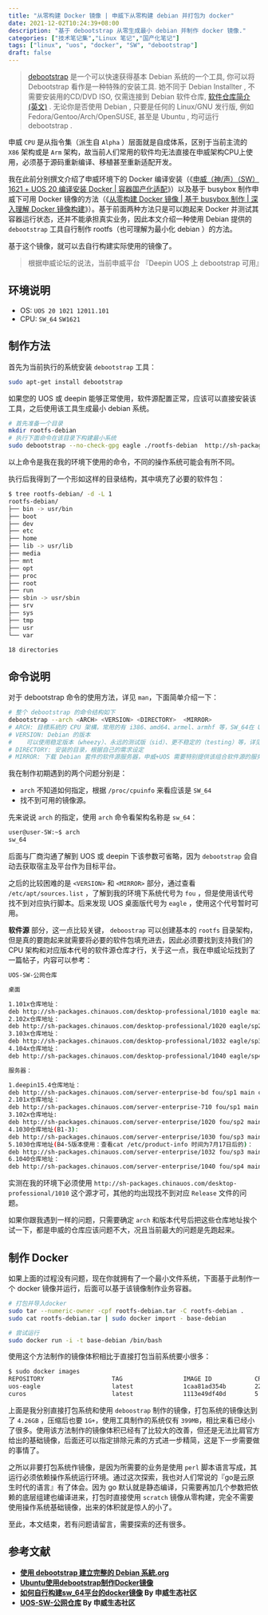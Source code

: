 ```yaml
---
title: "从零构建 Docker 镜像 | 申威下从零构建 debian 并打包为 docker"
date: 2021-12-02T10:24:39+08:00
description: "基于 debootstrap 从零生成最小 debian 并制作 docker 镜像."
categories: ["技术笔记集","Linux 笔记","国产化笔记"]
tags: ["linux", "uos", "docker", "SW", "debootstrap"]
draft: false
---
```


> [debootstrap](https://packages.debian.org/debootstrap) 是一个可以快速获得基本 Debian 系统的一个工具, 你可以将 Debootstrap 看作是一种特殊的安装工具. 她不同于 Debian Installter , 不需要安装用的CD/DVD ISO, 仅需连接到 Debian 软件仓库, [软件仓库简介(英文)](https://wiki.debian.org/What_is_a_repository%3F) . 无论你是否使用 Debian , 只要是任何的 Linux/GNU 发行版, 例如 Fedora/Gentoo/Arch/OpenSUSE, 甚至是 Ubuntu , 均可运行 debootstrap .
> 

申威 `CPU` 是从指令集（派生自 `Alpha` ）层面就是自成体系，区别于当前主流的 `X86` 架构或是 `Arm` 架构，故当前人们常用的软件均无法直接在申威架构CPU上使用，必须基于源码重新编译、移植甚至重新适配开发。

我在此前分别撰文介绍了申威环境下的 Docker 编译安装（《[申威（神/声）（SW）1621 + UOS 20 编译安装 Docker | 容器国产化适配](https://www.frytea.com/technology/docker/sw-1621-with-uos20-compiler-installed-docke/)》）以及基于 busybox 制作申威下可用 Docker 镜像的方法（《[从零构建 Docker 镜像 | 基于 busybox 制作 | 深入理解 Docker 镜像构建](https://www.frytea.com/technology/docker/build-a-docker-image-from-scratch/)》）。基于前面两种方法只是可以跑起来 Docker 并测试其容器运行状态，还并不能承担真实业务，因此本文介绍一种使用 Debian 提供的 `debootstrap` 工具自行制作 rootfs（也可理解为最小化 debian ）的方法。

基于这个镜像，就可以去自行构建实际使用的镜像了。

> 根据申威论坛的说法，当前申威平台 『Deepin UOS 上 debootstrap 可用』
> 

## 环境说明

- OS: `UOS 20 1021 12011.101`
- CPU: `SW_64` `SW1621`

## 制作方法

首先为当前执行的系统安装 `debootstrap` 工具：

```bash
sudo apt-get install debootstrap
```

如果您的 UOS 或 deepin 能够正常使用，软件源配置正常，应该可以直接安装该工具，之后使用该工具生成最小 debian 系统。

```bash
# 首先准备一个目录
mkdir rootfs-debian
# 执行下面命令在该目录下构建最小系统
sudo debootstrap --no-check-gpg eagle ./rootfs-debian  http://sh-packages.chinauos.com/desktop-professional/1010
```

以上命令是我在我的环境下使用的命令，不同的操作系统可能会有所不同。

执行后我得到了一个形如这样的目录结构，其中填充了必要的软件包：

```bash
$ tree rootfs-debian/ -d -L 1
rootfs-debian/
├── bin -> usr/bin
├── boot
├── dev
├── etc
├── home
├── lib -> usr/lib
├── media
├── mnt
├── opt
├── proc
├── root
├── run
├── sbin -> usr/sbin
├── srv
├── sys
├── tmp
├── usr
└── var

18 directories
```

## 命令说明

对于 debootstrap 命令的使用方法，详见 `man`，下面简单介绍一下：

```bash
# 整个 debootstrap 的命令结构如下
debootstrap --arch <ARCH> <VERSION> <DIRECTORY>  <MIRROR>
# ARCH: 目標系統的 CPU 架構，常用的有 i386、amd64、armel、armhf 等，SW_64在 UOS 下无需指定，会自动判断。
# VERSION: Debian 的版本
#    可以使用稳定版本（wheezy）、永远的测试版（sid）、更不稳定的（testing）等，详见 Debian 官网。
# DIRECTORY: 安装的目录，根据自己的需求设定
# MIRROR: 下载 Debian 套件的软件源服务器，申威+UOS 需要特别提供该组合软件源的服务地
```

我在制作初期遇到的两个问题分别是：

- `arch` 不知道如何指定，根据 `/proc/cpuinfo` 来看应该是 `SW_64`
- 找不到可用的镜像源。

先来说说 `arch` 的指定，使用 `arch` 命令看架构名称是 `sw_64`：

```bash
user@user-SW:~$ arch
sw_64
```

后面与厂商沟通了解到 UOS 或 deepin 下该参数可省略，因为 `debootstrap` 会自动去获取宿主及平台作为目标平台。

之后的比较困难的是 `<VERSION>` 和 `<MIRROR>` 部分，通过查看 `/etc/apt/sources.list` ，了解到我的环境下系统代号为 `fou` ，但是使用该代号找不到对应执行脚本。后来发现 UOS 桌面版代号为 `eagle` ，使用这个代号暂时可用。

**软件源** 部分，这一点比较关键， `deboostrap` 可以创建基本的 `rootfs` 目录架构，但是真的要跑起来就需要将必要的软件包填充进去，因此必须要找到支持我们的 CPU 架构和对应版本代号的软件源仓库才行，关于这一点，我在申威论坛找到了一篇帖子，内容可以参考：

```bash
UOS-SW-公网仓库

桌面

1.101x仓库地址：
deb http://sh-packages.chinauos.com/desktop-professional/1010 eagle main contrib non-free
2.102x仓库地址：
deb http://sh-packages.chinauos.com/desktop-professional/1020 eagle/sp2 main contrib non-free
3.103x仓库地址：
deb http://sh-packages.chinauos.com/desktop-professional/1032 eagle/sp3 main contrib non-free
4.104x仓库地址：
deb http://sh-packages.chinauos.com/desktop-professional/1040 eagle/sp4 main contrib non-free

服务器：

1.deepin15.4仓库地址：
deb http://sh-packages.chinauos.com/server-enterprise-bd fou/sp1 main contrib non-free
2.101x仓库地址：
deb http://sh-packages.chinauos.com/server-enterprise-710 fou/sp1 main contrib non-free
3.102x仓库地址:
deb http://sh-packages.chinauos.com/server-enterprise/1020 fou/sp2 main contrib non-free
4.1030仓库地址(B1-3):
deb http://sh-packages.chinauos.com/server-enterprise/1030 fou/sp3 main contrib non-free
5.1030仓库地址(B4-5版本使用：查看cat /etc/product-info 时间为7月17日后的)：
deb http://sh-packages.chinauos.com/server-enterprise/1032 fou/sp3 main contrib non-free
6.1040仓库地址：
deb http://sh-packages.chinauos.com/server-enterprise/1040 fou/sp4 main contrib non-free
```

实测在我的环境下必须使用 `http://sh-packages.chinauos.com/desktop-professional/1010` 这个源才可，其他的均出现找不到对应 `Release` 文件的问题。

如果你跟我遇到一样的问题，只需要确定 `arch` 和版本代号后把这些仓库地址挨个试一下，都是申威的仓库应该问题不大，况且当前最大的问题是先跑起来。

## 制作 Docker

如果上面的过程没有问题，现在你就拥有了一个最小文件系统，下面基于此制作一个 docker 镜像并运行，后面可以基于该镜像制作业务容器。

```bash
# 打包并导入docker
sudo tar --numeric-owner -cpf rootfs-debian.tar -C rootfs-debian .
sudo cat rootfs-debian.tar | sudo docker import - base-debian

# 尝试运行
sudo docker run -i -t base-debian /bin/bash
```

使用这个方法制作的镜像体积相比于直接打包当前系统要小很多：

```bash
$ sudo docker images                                                                                      
REPOSITORY                   TAG                 IMAGE ID            CREATED             SIZE
uos-eagle                    latest              1caa81ad354b        22 hours ago        399MB
curos                        latest              1113e49df40d        5 days ago          4.26GB
```

上面是我分别直接打包系统和使用 `deboostrap` 制作的镜像，打包系统的镜像达到了 `4.26GB` ，压缩后也要 `1G+`，使用工具制作的系统仅有 `399MB`，相比来看已经小了很多。使用该方法制作的镜像体积已经有了比较大的改善，但还是无法比肩官方给出的基础镜像，后面还可以指定排除元素的方式进一步精简，这是下一步需要做的事情了。

之所以非要打包系统作镜像，是因为所需要的业务是使用 `perl` 脚本语言写成，其运行必须依赖操作系统运行环境。通过这次探索，我也对人们常说的『go是云原生时代的语言』有了体会。因为 go 默认就是静态编译，只需要再加几个参数把依赖的底层组建也编译进来，打包时直接使用 `scratch` 镜像从零构建，完全不需要使用操作系统基础镜像，出来的体积就是惊人的小了。

至此，本文结束，若有问题请留言，需要探索的还有很多。

## 参考文献

- **[使用 debootstrap 建立完整的 Debian 系統.org](https://github.com/KingBing/blog-src/blob/master/%E4%BD%BF%E7%94%A8%20debootstrap%20%E5%BB%BA%E7%AB%8B%E5%AE%8C%E6%95%B4%E7%9A%84%20Debian%20%E7%B3%BB%E7%B5%B1.org)**
- **[Ubuntu使用debootstrap制作Docker镜像](https://blog.csdn.net/kongxx/article/details/52618517)**
- **[如何自行构建sw_64平台的docker镜像](https://forum.developer.wxiat.com/forum.php?mod=viewthread&tid=420&highlight=UOS) By 申威生态社区**
- **[UOS-SW-公网仓库](https://forum.developer.wxiat.com/forum.php?mod=viewthread&tid=387&highlight=UOS) By 申威生态社区**